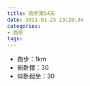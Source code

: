 ```yaml
---
title: 跑步第54天
date: 2021-01-23 23:28:34
categories: 
- 跑步
tags:
---
```


- 跑步：1km
- 俯卧撑：30
- 仰卧起坐：30

